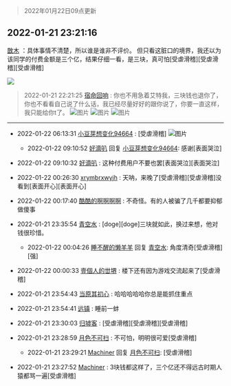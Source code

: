> 2022年01月22日09点更新
<link rel="stylesheet" href="https://cdn.jsdelivr.net/gh/taotie6/sampleJSON@main/css/photo_show.css">
<meta name="referrer" content="no-referrer" />


 ## 2022-01-21 23:21:16 

 [㪚木](https://www.coolapk.com/feed/32996844?shareKey=ODkzMjA5ZDA3YTk4NjFlYWQ4YjY~) ：具体事情不清楚，所以谁是谁非不评价。
但只看这脏口的境界，我还以为该同学的付费金额是三个亿，结果仔细一看，是三块，真可怕[受虐滑稽][受虐滑稽][受虐滑稽] 

<div class="album">
<img class="img-item" src="https://image.coolapk.com/feed/2022/0121/23/1081091_065d1ae0_8475_4953_515@1080x932.png" />
</div>

> 2022-01-21 22:21:25 
> [宿命回响](https://www.coolapk.com/feed/32995384?shareKey=ODJiNTcwYjJjOGNhNjFlYWQ4YjY~) : 你也不用急着艾特我，三块钱也退你了，你也不看看自己说了什么话，我已经尽量好好的跟你说了，你要一直这样，我只能给你t了。 
![图片](https://image.coolapk.com/feed/2022/0121/22/3197890_1f2f4dbd_4882_995_411@1080x2400.jpeg)
![图片](https://image.coolapk.com/feed/2022/0121/22/3197890_10e1670f_4882_9955_639@1080x5631.jpeg)
![图片](https://image.coolapk.com/feed/2022/0121/22/3197890_8a167853_4882_9968_976@864x1920.jpeg)

 ------- 

- 2022-01-22 06:13:31 [小豆芽想变化94664](uid=5184191) : [受虐滑稽] ![图片](https://image.coolapk.com/feed/2022/0122/06/5184191_d39bf4ef_3210_0725_69@946x8754.jpeg)

    - 2022-01-22 09:10:52 [好滴叭](uid=5526219) 回复 [小豆芽想变化94664](uid=5184191): 感谢[表面哭泣] 

- 2022-01-22 09:10:32 [好滴叭](uid=5526219) : 这种付费用户不要也罢[表面哭泣][表面哭泣] 

- 2022-01-22 00:26:30 [xrymbrxwyjh](uid=1710564) : 天呐，来晚了[受虐滑稽][受虐滑稽]没看到[表面开心][表面开心] 

- 2022-01-22 00:17:40 [酷酷的啊啊啊啊](uid=1940860) : 不奇怪。有的人被骗了几千都要抑郁做傻事 

- 2022-01-21 23:35:54 [青空水](uid=2178733) : [doge][doge]三块就如此，换过来想，他对钱很珍惜。 

    - 2022-01-22 00:04:26 [睡不醒的懒羊羊](uid=4242505) 回复 [青空水](uid=2178733): 角度清奇[受虐滑稽][强] 

- 2022-01-22 00:00:33 [壹個人的丗堺](uid=1461483) : 楼下还有因为游戏交流起来了[受虐滑稽] 

- 2022-01-21 23:54:43 [当原其初心](uid=1076410) : 哈哈哈哈哈你总是能抓住重点 

- 2022-01-21 23:54:41 [远镇](uid=1471248) : 睡前一蚌 

- 2022-01-21 23:30:03 [归墟客](uid=3287587) : [受虐滑稽][受虐滑稽][受虐滑稽] 

- 2022-01-21 23:28:59 [月色不可扫](uid=3639201) : 不可怕，明明很可爱[受虐滑稽] 

    - 2022-01-21 23:29:21 [Machiner](uid=3114536) 回复 [月色不可扫](uid=3639201): [受虐滑稽] 

- 2022-01-21 23:27:52 [Machiner](uid=3114536) : 3块钱都这样了，三个亿还不得远古时期人猿都骂一遍[受虐滑稽] 

